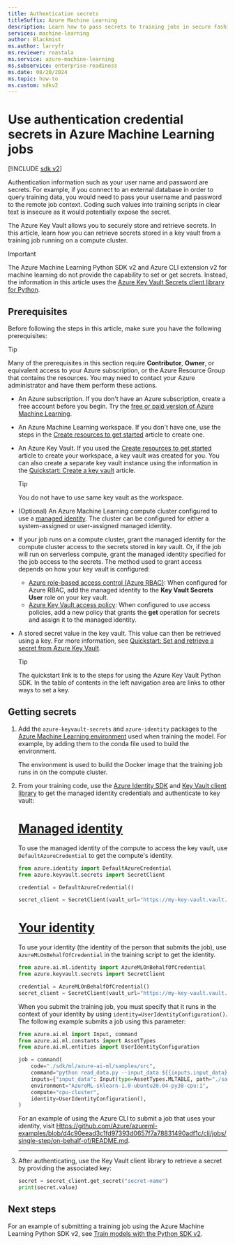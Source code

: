 ```yaml
---
title: Authentication secrets
titleSuffix: Azure Machine Learning
description: Learn how to pass secrets to training jobs in secure fashion using Azure Key Vault.
services: machine-learning
author: Blackmist
ms.author: larryfr
ms.reviewer: roastala
ms.service: azure-machine-learning
ms.subservice: enterprise-readiness
ms.date: 08/20/2024
ms.topic: how-to
ms.custom: sdkv2
---
```


# Use authentication credential secrets in Azure Machine Learning jobs

[!INCLUDE [sdk v2](includes/machine-learning-sdk-v2.md)]

Authentication information such as your user name and password are secrets. For example, if you connect to an external database in order to query training data, you would need to pass your username and password to the remote job context. Coding such values into training scripts in clear text is insecure as it would potentially expose the secret.

The Azure Key Vault allows you to securely store and retrieve secrets. In this article, learn how you can retrieve secrets stored in a key vault from a training job running on a compute cluster.

> [!IMPORTANT]
> The Azure Machine Learning Python SDK v2 and Azure CLI extension v2 for machine learning do not provide the capability to set or get secrets. Instead, the information in this article uses the [Azure Key Vault Secrets client library for Python](/python/api/overview/azure/keyvault-secrets-readme).

## Prerequisites

Before following the steps in this article, make sure you have the following prerequisites:

> [!TIP]
> Many of the prerequisites in this section require __Contributor__, __Owner__, or equivalent access to your Azure subscription, or the Azure Resource Group that contains the resources. You may need to contact your Azure administrator and have them perform these actions.

* An Azure subscription. If you don't have an Azure subscription, create a free account before you begin. Try the [free or paid version of Azure Machine Learning](https://azure.microsoft.com/free/).
 
* An Azure Machine Learning workspace. If you don't have one, use the steps in the [Create resources to get started](quickstart-create-resources.md) article to create one.

* An Azure Key Vault. If you used the [Create resources to get started](quickstart-create-resources.md) article to create your workspace, a key vault was created for you. You can also create a separate key vault instance using the information in the [Quickstart: Create a key vault](/azure/key-vault/general/quick-create-portal) article.

    > [!TIP]
    > You do not have to use same key vault as the workspace.

* (Optional) An Azure Machine Learning compute cluster configured to use a [managed identity](how-to-create-attach-compute-cluster.md?tabs=azure-studio#set-up-managed-identity). The cluster can be configured for either a system-assigned or user-assigned managed identity.

* If your job runs on a compute cluster, grant the managed identity for the compute cluster access to the secrets stored in key vault. Or, if the job will run on serverless compute, grant the managed identity specified for the job access to the secrets. The method used to grant access depends on how your key vault is configured:

    * [Azure role-based access control (Azure RBAC)](/azure/key-vault/general/rbac-guide): When configured for Azure RBAC, add the managed identity to the __Key Vault Secrets User__ role on your key vault.
    * [Azure Key Vault access policy](/azure/key-vault/general/assign-access-policy): When configured to use access policies, add a new policy that grants the __get__ operation for secrets and assign it to the managed identity.

* A stored secret value in the key vault. This value can then be retrieved using a key. For more information, see [Quickstart: Set and retrieve a secret from Azure Key Vault](/azure/key-vault/secrets/quick-create-python).

    > [!TIP]
    > The quickstart link is to the steps for using the Azure Key Vault Python SDK. In the table of contents in the left navigation area are links to other ways to set a key.

## Getting secrets

1. Add the `azure-keyvault-secrets` and `azure-identity` packages to the [Azure Machine Learning environment](concept-environments.md) used when training the model. For example, by adding them to the conda file used to build the environment.

    The environment is used to build the Docker image that the training job runs in on the compute cluster.

1. From your training code, use the [Azure Identity SDK](/python/api/overview/azure/identity-readme) and [Key Vault client library](/python/api/overview/azure/keyvault-secrets-readme) to get the managed identity credentials and authenticate to key vault:

    # [Managed identity](#tab/managed)

    To use the managed identity of the compute to access the key vault, use `DefaultAzureCredential` to get the compute's identity.

    ```python
    from azure.identity import DefaultAzureCredential
    from azure.keyvault.secrets import SecretClient

    credential = DefaultAzureCredential()

    secret_client = SecretClient(vault_url="https://my-key-vault.vault.azure.net/", credential=credential)
    ```

    # [Your identity](#tab/user)

    To use your identity (the identity of the person that submits the job), use `AzureMLOnBehalfOfCredential` in the training script to get the identity.

    ```python
    from azure.ai.ml.identity import AzureMLOnBehalfOfCredential
    from azure.keyvault.secrets import SecretClient

    credential = AzureMLOnBehalfOfCredential()
    secret_client = SecretClient(vault_url="https://my-key-vault.vault.azure.net/", credential=credential)
    ```

    When you submit the training job, you must specify that it runs in the context of your identity by using `identity=UserIdentityConfiguration()`. The following example submits a job using this parameter:
    
    ```python
    from azure.ai.ml import Input, command
    from azure.ai.ml.constants import AssetTypes
    from azure.ai.ml.entities import UserIdentityConfiguration
    
    job = command(
        code="./sdk/ml/azure-ai-ml/samples/src",
        command="python read_data.py --input_data ${{inputs.input_data}}",
        inputs={"input_data": Input(type=AssetTypes.MLTABLE, path="./sample_data")},
        environment="AzureML-sklearn-1.0-ubuntu20.04-py38-cpu:1",
        compute="cpu-cluster",
        identity=UserIdentityConfiguration(),
    )
    ```    

    For an example of using the Azure CLI to submit a job that uses your identity, visit [Https://github.com/Azure/azureml-examples/blob/d4c90eead3c1fd97393d0657f7a78831490adf1c/cli/jobs/single-step/on-behalf-of/README.md](https://github.com/Azure/azureml-examples/blob/d4c90eead3c1fd97393d0657f7a78831490adf1c/cli/jobs/single-step/on-behalf-of/README.md).
    
    ---

1. After authenticating, use the Key Vault client library to retrieve a secret by providing the associated key:

    ```python
    secret = secret_client.get_secret("secret-name")
    print(secret.value)
    ```


## Next steps

For an example of submitting a training job using the Azure Machine Learning Python SDK v2, see [Train models with the Python SDK v2](how-to-train-sdk.md).
